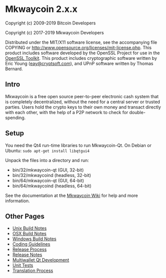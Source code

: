 Mkwaycoin 2.x.x 
====================

Copyright (c) 2009-2019 Bitcoin Developers

Copyright (c) 2017-2019 Mkwaycoin Developers


Distributed under the MIT/X11 software license, see the accompanying
file COPYING or http://www.opensource.org/licenses/mit-license.php.
This product includes software developed by the OpenSSL Project for use in the [OpenSSL Toolkit](http://www.openssl.org/). This product includes
cryptographic software written by Eric Young ([eay@cryptsoft.com](mailto:eay@cryptsoft.com)), and UPnP software written by Thomas Bernard.


Intro
---------------------
Mkwaycoin is a free open source peer-to-peer electronic cash system that is
completely decentralized, without the need for a central server or trusted
parties.  Users hold the crypto keys to their own money and transact directly
with each other, with the help of a P2P network to check for double-spending.


Setup
---------------------
You need the Qt4 run-time libraries to run Mkwaycoin-Qt. On Debian or Ubuntu:
	`sudo apt-get install libqtgui4`

Unpack the files into a directory and run:

- bin/32/mkwaycoin-qt (GUI, 32-bit)
- bin/32/mkwaycoind (headless, 32-bit)
- bin/64/mkwaycoin-qt (GUI, 64-bit)
- bin/64/mkwaycoind (headless, 64-bit)

See the documentation at the [Mkwaycoin Wiki](http://mkwaycoin.info)
for help and more information.


Other Pages
---------------------
- [Unix Build Notes](build-unix.md)
- [OSX Build Notes](build-osx.md)
- [Windows Build Notes](build-msw.md)
- [Coding Guidelines](coding.md)
- [Release Process](release-process.md)
- [Release Notes](release-notes.md)
- [Multiwallet Qt Development](multiwallet-qt.md)
- [Unit Tests](unit-tests.md)
- [Translation Process](translation_process.md)
